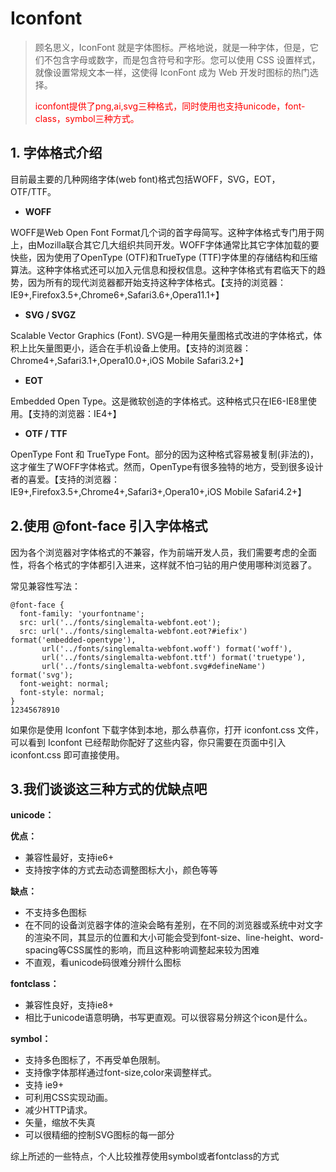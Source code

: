 # Iconfont

> 顾名思义，IconFont 就是字体图标。严格地说，就是一种字体，但是，它们不包含字母或数字，而是包含符号和字形。您可以使用 CSS 设置样式，就像设置常规文本一样，这使得 IconFont 成为 Web 开发时图标的热门选择。
>
> <font color='red'>iconfont提供了png,ai,svg三种格式，同时使用也支持unicode，font-class，symbol三种方式。</font>

## 1. 字体格式介绍

目前最主要的几种网络字体(web font)格式包括WOFF，SVG，EOT，OTF/TTF。

- **WOFF**

WOFF是Web Open Font Format几个词的首字母简写。这种字体格式专门用于网上，由Mozilla联合其它几大组织共同开发。WOFF字体通常比其它字体加载的要快些，因为使用了OpenType (OTF)和TrueType (TTF)字体里的存储结构和压缩算法。这种字体格式还可以加入元信息和授权信息。这种字体格式有君临天下的趋势，因为所有的现代浏览器都开始支持这种字体格式。【支持的浏览器：IE9+,Firefox3.5+,Chrome6+,Safari3.6+,Opera11.1+】

- **SVG / SVGZ**

Scalable Vector Graphics (Font). SVG是一种用矢量图格式改进的字体格式，体积上比矢量图更小，适合在手机设备上使用。【支持的浏览器：Chrome4+,Safari3.1+,Opera10.0+,iOS Mobile Safari3.2+】

- **EOT**

Embedded Open Type。这是微软创造的字体格式。这种格式只在IE6-IE8里使用。【支持的浏览器：IE4+】

- **OTF / TTF**

OpenType Font 和 TrueType Font。部分的因为这种格式容易被复制(非法的)，这才催生了WOFF字体格式。然而，OpenType有很多独特的地方，受到很多设计者的喜爱。【支持的浏览器：IE9+,Firefox3.5+,Chrome4+,Safari3+,Opera10+,iOS Mobile Safari4.2+】

## 2.使用 @font-face 引入字体格式

因为各个浏览器对字体格式的不兼容，作为前端开发人员，我们需要考虑的全面性，将各个格式的字体都引入进来，这样就不怕刁钻的用户使用哪种浏览器了。

常见兼容性写法：

```
@font-face {
  font-family: 'yourfontname';
  src: url('../fonts/singlemalta-webfont.eot');
  src: url('../fonts/singlemalta-webfont.eot?#iefix') format('embedded-opentype'),
       url('../fonts/singlemalta-webfont.woff') format('woff'),
       url('../fonts/singlemalta-webfont.ttf') format('truetype'),
       url('../fonts/singlemalta-webfont.svg#defineName') format('svg');
  font-weight: normal;
  font-style: normal;
}
12345678910
```

如果你是使用 Iconfont 下载字体到本地，那么恭喜你，打开 iconfont.css 文件，可以看到 Iconfont 已经帮助你配好了这些内容，你只需要在页面中引入 iconfont.css 即可直接使用。

## **3.我们谈谈这三种方式的优缺点吧**

**unicode：**

**优点：**

- 兼容性最好，支持ie6+
- 支持按字体的方式去动态调整图标大小，颜色等等

**缺点：**

- 不支持多色图标
- 在不同的设备浏览器字体的渲染会略有差别，在不同的浏览器或系统中对文字的渲染不同，其显示的位置和大小可能会受到font-size、line-height、word-spacing等CSS属性的影响，而且这种影响调整起来较为困难
- 不直观，看unicode码很难分辨什么图标

**fontclass：**

- 兼容性良好，支持ie8+
- 相比于unicode语意明确，书写更直观。可以很容易分辨这个icon是什么。

**symbol：**

- 支持多色图标了，不再受单色限制。
- 支持像字体那样通过font-size,color来调整样式。
- 支持 ie9+
- 可利用CSS实现动画。
- 减少HTTP请求。
- 矢量，缩放不失真
- 可以很精细的控制SVG图标的每一部分

综上所述的一些特点，个人比较推荐使用symbol或者fontclass的方式